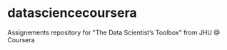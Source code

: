 datasciencecoursera
===================

Assignements repository for "The Data Scientist’s Toolbox" from JHU @ Coursera
